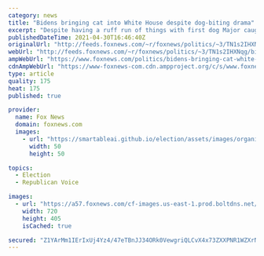 ```yaml
---
category: news
title: "Bidens bringing cat into White House despite dog-biting drama"
excerpt: "Despite having a ruff run of things with first dog Major caught up in a biting scandal, President Biden and first lady Jill Biden announced Friday that they’re bringing a cat to the White House."
publishedDateTime: 2021-04-30T16:46:40Z
originalUrl: "http://feeds.foxnews.com/~r/foxnews/politics/~3/TN1s2IHXNqg/bidens-bringing-cat-white-house-dog-biting"
webUrl: "http://feeds.foxnews.com/~r/foxnews/politics/~3/TN1s2IHXNqg/bidens-bringing-cat-white-house-dog-biting"
ampWebUrl: "https://www.foxnews.com/politics/bidens-bringing-cat-white-house-dog-biting.amp"
cdnAmpWebUrl: "https://www-foxnews-com.cdn.ampproject.org/c/s/www.foxnews.com/politics/bidens-bringing-cat-white-house-dog-biting.amp"
type: article
quality: 175
heat: 175
published: true

provider:
  name: Fox News
  domain: foxnews.com
  images:
    - url: "https://smartableai.github.io/election/assets/images/organizations/foxnews.com-50x50.jpg"
      width: 50
      height: 50

topics:
  - Election
  - Republican Voice

images:
  - url: "https://a57.foxnews.com/cf-images.us-east-1.prod.boltdns.net/v1/static/694940094001/b6165699-e33d-4790-9f5d-d33471d1c4b4/19c2eb65-527f-4e43-9d3a-3aed7ed97d5b/1280x720/match/720/405/image.jpg?ve=1&tl=1"
    width: 720
    height: 405
    isCached: true

secured: "Z1YArMm1IErIxUj4Yz4/47eTBnJJ34ORk0VewgriQLCvX4x73ZXXPNR1WZXrNWFCtZ0Vbpa1Garu5572CHYxN/CaM6oQF4cJfHNWtIqdgeex6BSQMW9eVmp9B6fHycyc7xns9moaOURc9O60cNj4G+ykYcldjbDiD9YwBlOdK+5ITXS0Eyh0Z8/yw8Dem1CgkkHwQECbaEwm8ylmEiYQV8yCZKn4Kwx9EcE6fh1pafH7S/yukdpKK13z5/TXxDFmmCH9b3dWlFl/9spwUAzwyLap35Rj/I+EGHcLWrvsqUTxeBIzgF67e/FGh5wPV6AgsU7rLB553pHHprFFdeHVX+FA+b7/BEz7f/CZNIKXb/o=;uqYTUE6Rq6h/CKECDR34lQ=="
---
```


